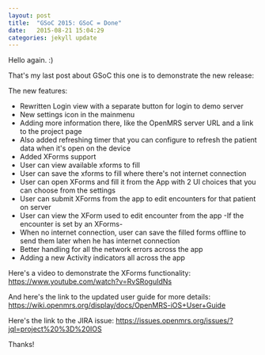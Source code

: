 ```yaml
---
layout: post
title:  "GSoC 2015: GSoC = Done"
date:   2015-08-21 15:04:29
categories: jekyll update
---
```


Hello again. :)

That's my last post about GSoC this one is to demonstrate the new release:

The new features:
- Rewritten Login view with a separate button for login to demo server
- New settings icon in the mainmenu
- Adding more information there, like the OpenMRS server URL and a link to the project page
- Also added refreshing timer that you can configure to refresh the patient data when it's open on the device
- Added XForms support
 - User can view available xforms to fill
 - User can save the xforms to fill where there's not internet connection
 - User can open XForms and fill it from the App with 2 UI choices that you can choose from the settings
 - User can submit XForms from the app to edit encounters for that patient on server
 - User can view the XForm used to edit encounter from the app -If the encounter is set by an XForms-
 - When no internet connection, user can save the filled forms offline to send them later when he has internet connection
- Better handling for all the network errors across the app
- Adding a new Activity indicators all across the app

Here's a video to demonstrate the XForms functionality:
 https://www.youtube.com/watch?v=RvSRoguIdNs

And here's the link to the updated user guide for more details:
 https://wiki.openmrs.org/display/docs/OpenMRS-iOS+User+Guide

Here's the link to the JIRA issue:
https://issues.openmrs.org/issues/?jql=project%20%3D%20IOS

Thanks!
